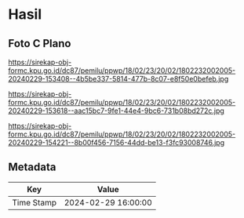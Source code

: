 # Hasil

## Foto C Plano

https://sirekap-obj-formc.kpu.go.id/dc87/pemilu/ppwp/18/02/23/20/02/1802232002005-20240229-153408--4b5be337-5814-477b-8c07-e8f50e0befeb.jpg

https://sirekap-obj-formc.kpu.go.id/dc87/pemilu/ppwp/18/02/23/20/02/1802232002005-20240229-153618--aac15bc7-9fe1-44e4-9bc6-731b08bd272c.jpg

https://sirekap-obj-formc.kpu.go.id/dc87/pemilu/ppwp/18/02/23/20/02/1802232002005-20240229-154221--8b00f456-7156-44dd-be13-f3fc93008746.jpg


## Metadata

| Key        | Value               |
| ---------- | ------------------- |
| Time Stamp | 2024-02-29 16:00:00 |




